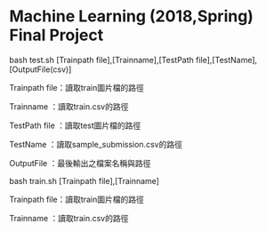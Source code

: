 # Machine Learning (2018,Spring) Final Project 
bash test.sh [Trainpath file],[Trainname],[TestPath file],[TestName],[OutputFile(csv)]


Trainpath file：讀取train圖片檔的路徑

Trainname     ：讀取train.csv的路徑

TestPath file ：讀取test圖片檔的路徑

TestName      ：讀取sample_submission.csv的路徑

OutputFile    ：最後輸出之檔案名稱與路徑


bash train.sh [Trainpath file],[Trainname]


Trainpath file：讀取train圖片檔的路徑

Trainname     ：讀取train.csv的路徑
